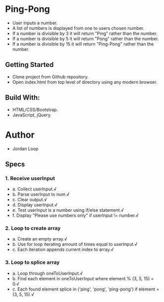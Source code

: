 # Ping-Pong

* User inputs a number.
* A list of numbers is displayed from one to users chosen number.
* If a number is divisible by 3 it will return "Ping" rather than the number.
* If a number is divisible by 5 it will return "Pong" rather than the number.
* If a number is divisible by 15 it will return "Ping-Pong" rather than the number.

## Getting Started

* Clone project from Github repository.
* Open index.html from top level of directory using any modern browser.

## Build With:

* HTML/CSS/Bootstrap.
* JavaScript, jQuery.

# Author

* Jordan Loop

## Specs

### 1. Receive userInput
* a. Collect userInput.√
* b. Parse userInput to num.√
* c. Clear output.√
* d. Display userInput.√
* e. Test userInput is a number using if/else statement.√
* f. Display "Please use numbers only" if userInput != number.√

### 2. Loop to create array
* a. Create an empty array.√
* b. Use for loop iterating amount of times equal to userInput.√
* c. Each iteration appends current index to array.√

### 3. Loop to splice array
* a. Loop through oneToUserInput.√
* b. Find each element in oneToUserInput where element % (3, 5, 15) = 0.√
* c. Each found element splice in ('ping', 'pong', 'ping-pong') if element = (3, 5, 15).√
